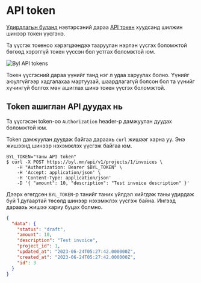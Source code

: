 # API token

[Удирдлагын буланд](https://byl.mn/projects) нэвтэрсэний дараа [API токен](https://byl.mn/user/api-tokens) хуудсанд шилжин шинээр токен үүсгэнэ.

Та үүсгэх токеноо хэрэгцээндээ тааруулан нэрлэн үүсгэх боломжтой бөгөөд хэрэггүй токен үүссэн бол устгах боломжтой юм.

![Byl API tokens](/img/docs/api-tokens-page.png?v=2)

Токен үүсгэсний дараа үүнийг танд нэг л удаа харуулах болно. Үүнийг аюулгүйгээр хадгалахаа мартуузай, шаардлагагүй болсон бол та үүнийг хүчингүй болгох мөн ашиглах шинэ токен үүсгэх боломжтой.

## Token ашиглан API дуудах нь

Та үүсгэсэн token-оо `Authorization` header-р дамжуулан дуудах боломжтой юм.

Token дамжуулан дуудаж байгаа дараахь `curl` жишээг харна уу. Энэ жишээнд шинээр нэхэмжлэх үүсгэж байгаа юм.

```shell
BYL_TOKEN="таны API token"
$ curl -X POST https://byl.mn/api/v1/projects/1/invoices \
    -H "Authorization: Bearer $BYL_TOKEN" \
    -H 'Accept: application/json' \
    -H 'Content-Type: application/json'
    -D '{ "amount": 10, "description": "Test invoice description" }'
```

Дээрх өгөгдсөн `BYL_TOKEN`-р танийг таних үйлдэл хийгдэж таны удирдаж буй 1 дугаартай төсөлд шинээр нэхэмжлэх үүсгэж байна. Ингээд дараахь жишээ хариу буцах болмно.

```json
{
  "data": {
    "status": "draft",
    "amount": 10,
    "description": "Test invoice",
    "project_id": 1,
    "updated_at": "2023-06-24T05:27:42.000000Z",
    "created_at": "2023-06-24T05:27:42.000000Z",
    "id": 3
  }
}
```
